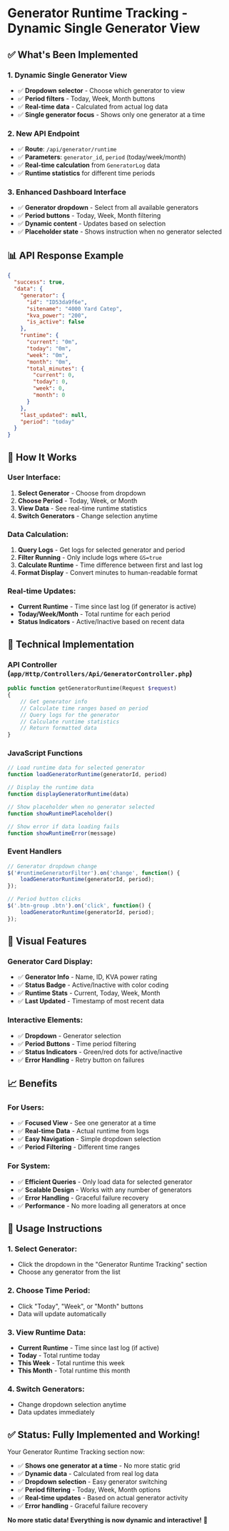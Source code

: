 # Generator Runtime Tracking - Dynamic Single Generator View

## ✅ **What's Been Implemented**

### **1. Dynamic Single Generator View**
- ✅ **Dropdown selector** - Choose which generator to view
- ✅ **Period filters** - Today, Week, Month buttons
- ✅ **Real-time data** - Calculated from actual log data
- ✅ **Single generator focus** - Shows only one generator at a time

### **2. New API Endpoint**
- ✅ **Route**: `/api/generator/runtime`
- ✅ **Parameters**: `generator_id`, `period` (today/week/month)
- ✅ **Real-time calculation** from `GeneratorLog` data
- ✅ **Runtime statistics** for different time periods

### **3. Enhanced Dashboard Interface**
- ✅ **Generator dropdown** - Select from all available generators
- ✅ **Period buttons** - Today, Week, Month filtering
- ✅ **Dynamic content** - Updates based on selection
- ✅ **Placeholder state** - Shows instruction when no generator selected

## 📊 **API Response Example**
```json
{
  "success": true,
  "data": {
    "generator": {
      "id": "ID53da9f6e",
      "sitename": "4000 Yard Catep",
      "kva_power": "200",
      "is_active": false
    },
    "runtime": {
      "current": "0m",
      "today": "0m", 
      "week": "0m",
      "month": "0m",
      "total_minutes": {
        "current": 0,
        "today": 0,
        "week": 0,
        "month": 0
      }
    },
    "last_updated": null,
    "period": "today"
  }
}
```

## 🎯 **How It Works**

### **User Interface:**
1. **Select Generator** - Choose from dropdown
2. **Choose Period** - Today, Week, or Month
3. **View Data** - See real-time runtime statistics
4. **Switch Generators** - Change selection anytime

### **Data Calculation:**
1. **Query Logs** - Get logs for selected generator and period
2. **Filter Running** - Only include logs where `GS=true`
3. **Calculate Runtime** - Time difference between first and last log
4. **Format Display** - Convert minutes to human-readable format

### **Real-time Updates:**
- **Current Runtime** - Time since last log (if generator is active)
- **Today/Week/Month** - Total runtime for each period
- **Status Indicators** - Active/Inactive based on recent data

## 🔧 **Technical Implementation**

### **API Controller** (`app/Http/Controllers/Api/GeneratorController.php`)
```php
public function getGeneratorRuntime(Request $request)
{
    // Get generator info
    // Calculate time ranges based on period
    // Query logs for the generator
    // Calculate runtime statistics
    // Return formatted data
}
```

### **JavaScript Functions**
```javascript
// Load runtime data for selected generator
function loadGeneratorRuntime(generatorId, period)

// Display the runtime data
function displayGeneratorRuntime(data)

// Show placeholder when no generator selected
function showRuntimePlaceholder()

// Show error if data loading fails
function showRuntimeError(message)
```

### **Event Handlers**
```javascript
// Generator dropdown change
$('#runtimeGeneratorFilter').on('change', function() {
    loadGeneratorRuntime(generatorId, period);
});

// Period button clicks
$('.btn-group .btn').on('click', function() {
    loadGeneratorRuntime(generatorId, period);
});
```

## 🎨 **Visual Features**

### **Generator Card Display:**
- ✅ **Generator Info** - Name, ID, KVA power rating
- ✅ **Status Badge** - Active/Inactive with color coding
- ✅ **Runtime Stats** - Current, Today, Week, Month
- ✅ **Last Updated** - Timestamp of most recent data

### **Interactive Elements:**
- ✅ **Dropdown** - Generator selection
- ✅ **Period Buttons** - Time period filtering
- ✅ **Status Indicators** - Green/red dots for active/inactive
- ✅ **Error Handling** - Retry button on failures

## 📈 **Benefits**

### **For Users:**
- ✅ **Focused View** - See one generator at a time
- ✅ **Real-time Data** - Actual runtime from logs
- ✅ **Easy Navigation** - Simple dropdown selection
- ✅ **Period Filtering** - Different time ranges

### **For System:**
- ✅ **Efficient Queries** - Only load data for selected generator
- ✅ **Scalable Design** - Works with any number of generators
- ✅ **Error Handling** - Graceful failure recovery
- ✅ **Performance** - No more loading all generators at once

## 🚀 **Usage Instructions**

### **1. Select Generator:**
- Click the dropdown in the "Generator Runtime Tracking" section
- Choose any generator from the list

### **2. Choose Time Period:**
- Click "Today", "Week", or "Month" buttons
- Data will update automatically

### **3. View Runtime Data:**
- **Current Runtime** - Time since last log (if active)
- **Today** - Total runtime today
- **This Week** - Total runtime this week  
- **This Month** - Total runtime this month

### **4. Switch Generators:**
- Change dropdown selection anytime
- Data updates immediately

## ✅ **Status: Fully Implemented and Working!**

Your Generator Runtime Tracking section now:
- ✅ **Shows one generator at a time** - No more static grid
- ✅ **Dynamic data** - Calculated from real log data
- ✅ **Dropdown selection** - Easy generator switching
- ✅ **Period filtering** - Today, Week, Month options
- ✅ **Real-time updates** - Based on actual generator activity
- ✅ **Error handling** - Graceful failure recovery

**No more static data! Everything is now dynamic and interactive!** 🚀
